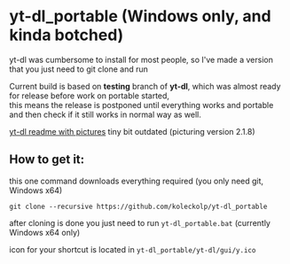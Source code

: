 # yt-dl_portable (Windows only, and kinda botched)

yt-dl was cumbersome to install for most people, so I've made a version that you just need to git clone and run

Current build is based on **testing** branch of **yt-dl**, which was almost ready for release before work on portable started,<br>
this means the release is postponed until everything works and portable and then check if it still works in normal way as well.

[yt-dl readme with pictures](https://github.com/KoleckOLP/yt-dl/blob/testing/readme.md) tiny bit outdated (picturing version 2.1.8)

## How to get it:

this one command downloads everything required (you only need git, Windows x64)

``git clone --recursive https://github.com/koleckolp/yt-dl_portable``

after cloning is done  you just need to run ``yt-dl_portable.bat`` (currently Windows x64 only)

icon for your shortcut is located in ``yt-dl_portable/yt-dl/gui/y.ico`` 
